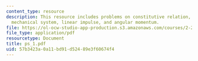 ```yaml
---
content_type: resource
description: This resource includes problems on constitutive relation, conservative
  mechanical system, linear impulse, and angular momentum.
file: https://ol-ocw-studio-app-production.s3.amazonaws.com/courses/2-20-marine-hydrodynamics-13-021-spring-2005/57b3423a0a11bd91d52489e3f60674f4_ps_1.pdf
file_type: application/pdf
resourcetype: Document
title: ps_1.pdf
uid: 57b3423a-0a11-bd91-d524-89e3f60674f4
---
```

